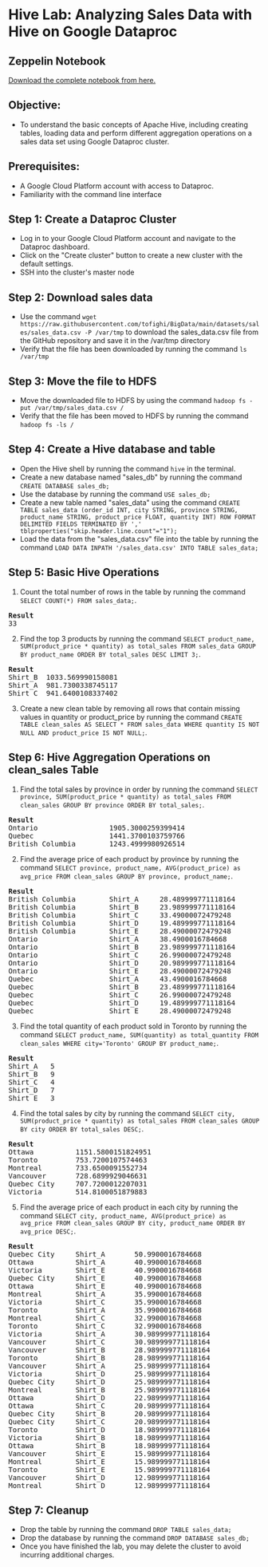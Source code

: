 # Hive Lab: Analyzing Sales Data with Hive on Google Dataproc

## Zeppelin Notebook

[Download the complete notebook from here.](https://raw.githubusercontent.com/tofighi/BigData/main/Labs/Hive%20Lab%20Sales.zpln)

## Objective: 
- To understand the basic concepts of Apache Hive, including creating tables, loading data and perform different aggregation operations on a sales data set using Google Dataproc cluster.

## Prerequisites: 
- A Google Cloud Platform account with access to Dataproc.
- Familiarity with the command line interface

## Step 1: Create a Dataproc Cluster
- Log in to your Google Cloud Platform account and navigate to the Dataproc dashboard.
- Click on the "Create cluster" button to create a new cluster with the default settings.
- SSH into the cluster's master node

## Step 2: Download sales data
- Use the command `wget https://raw.githubusercontent.com/tofighi/BigData/main/datasets/sales/sales_data.csv -P /var/tmp` to download the sales_data.csv file from the GitHub repository and save it in the /var/tmp directory
- Verify that the file has been downloaded by running the command `ls /var/tmp`

## Step 3: Move the file to HDFS
- Move the downloaded file to HDFS by using the command `hadoop fs -put /var/tmp/sales_data.csv /`
- Verify that the file has been moved to HDFS by running the command `hadoop fs -ls /`

## Step 4: Create a Hive database and table
- Open the Hive shell by running the command `hive` in the terminal.
- Create a new database named "sales_db" by running the command `CREATE DATABASE sales_db;`
- Use the database by running the command `USE sales_db;`
- Create a new table named "sales_data" using the command `CREATE TABLE sales_data (order_id INT, city STRING, province STRING, product_name STRING, product_price FLOAT, quantity INT) ROW FORMAT DELIMITED FIELDS TERMINATED BY ',' tblproperties("skip.header.line.count"="1");`
- Load the data from the "sales_data.csv" file into the table by running the command `LOAD DATA INPATH '/sales_data.csv' INTO TABLE sales_data;`

## Step 5: Basic Hive Operations

1. Count the total number of rows in the table by running the command `SELECT COUNT(*) FROM sales_data;`.

<pre>
<b>Result</b>
33
</pre>

2. Find the top 3 products by running the command `SELECT product_name, SUM(product_price * quantity) as total_sales FROM sales_data GROUP BY product_name ORDER BY total_sales DESC LIMIT 3;`.

<pre>
<b>Result</b>
Shirt_B  1033.569990158081
Shirt_A  981.7300338745117
Shirt_C  941.6400108337402
</pre>

3. Create a new clean table by removing all rows that contain missing values in quantity or product_price by running the command `CREATE TABLE clean_sales AS SELECT * FROM sales_data WHERE quantity IS NOT NULL AND product_price IS NOT NULL;`.

## Step 6: Hive Aggregation Operations on clean_sales Table

1. Find the total sales by province in order by running the command `SELECT province, SUM(product_price * quantity) as total_sales FROM clean_sales GROUP BY province ORDER BY total_sales;`.

<pre>
<b>Result</b>
Ontario                 1905.3000259399414
Quebec                  1441.3700103759766
British Columbia        1243.4999980926514
</pre>

2. Find the average price of each product by province by running the command `SELECT province, product_name, AVG(product_price) as avg_price FROM clean_sales GROUP BY province, product_name;`.

<pre>
<b>Result</b>
British Columbia        Shirt_A     28.489999771118164
British Columbia        Shirt_B     23.989999771118164
British Columbia        Shirt_C     33.49000072479248
British Columbia        Shirt_D     19.489999771118164
British Columbia        Shirt_E     28.49000072479248
Ontario                 Shirt_A     38.4900016784668
Ontario                 Shirt_B     23.989999771118164
Ontario                 Shirt_C     26.99000072479248
Ontario                 Shirt_D     20.989999771118164
Ontario                 Shirt_E     28.49000072479248
Quebec                  Shirt_A     43.4900016784668
Quebec                  Shirt_B     23.489999771118164
Quebec                  Shirt_C     26.99000072479248
Quebec                  Shirt_D     19.489999771118164
Quebec                  Shirt_E     28.49000072479248 
</pre>

3. Find the total quantity of each product sold in Toronto by running the command `SELECT product_name, SUM(quantity) as total_quantity FROM clean_sales WHERE city='Toronto' GROUP BY product_name;`.

<pre>
<b>Result</b>
Shirt_A   5 
Shirt_B   9 
Shirt_C   4 
Shirt_D   7 
Shirt_E   3
</pre>

4. Find the total sales by city by running the command `SELECT city, SUM(product_price * quantity) as total_sales FROM clean_sales GROUP BY city ORDER BY total_sales DESC;`.

<pre>
<b>Result</b>
Ottawa          1151.5800151824951
Toronto         753.7200107574463
Montreal        733.6500091552734
Vancouver       728.6899929046631
Quebec City     707.7200012207031
Victoria        514.8100051879883
</pre>

5. Find the average price of each product in each city by running the command `SELECT city, product_name, AVG(product_price) as avg_price FROM clean_sales GROUP BY city, product_name ORDER BY avg_price DESC;`.

<pre>
<b>Result</b>
Quebec City     Shirt_A       50.9900016784668
Ottawa          Shirt_A       40.9900016784668
Victoria        Shirt_E       40.9900016784668
Quebec City     Shirt_E       40.9900016784668
Ottawa          Shirt_E       40.9900016784668
Montreal        Shirt_A       35.9900016784668
Victoria        Shirt_C       35.9900016784668
Toronto         Shirt_A       35.9900016784668
Montreal        Shirt_C       32.9900016784668
Toronto         Shirt_C       32.9900016784668
Victoria        Shirt_A       30.989999771118164
Vancouver       Shirt_C       30.989999771118164
Vancouver       Shirt_B       28.989999771118164
Toronto         Shirt_B       28.989999771118164
Vancouver       Shirt_A       25.989999771118164
Victoria        Shirt_D       25.989999771118164
Quebec City     Shirt_D       25.989999771118164
Montreal        Shirt_B       25.989999771118164
Ottawa          Shirt_D       22.989999771118164
Ottawa          Shirt_C       20.989999771118164
Quebec City     Shirt_B       20.989999771118164
Quebec City     Shirt_C       20.989999771118164
Toronto         Shirt_D       18.989999771118164
Victoria        Shirt_B       18.989999771118164
Ottawa          Shirt_B       18.989999771118164
Vancouver       Shirt_E       15.989999771118164
Montreal        Shirt_E       15.989999771118164
Toronto         Shirt_E       15.989999771118164
Vancouver       Shirt_D       12.989999771118164
Montreal        Shirt_D       12.989999771118164
</pre>

## Step 7: Cleanup
- Drop the table by running the command `DROP TABLE sales_data;`
- Drop the database by running the command `DROP DATABASE sales_db;`
- Once you have finished the lab, you may delete the cluster to avoid incurring additional charges.
